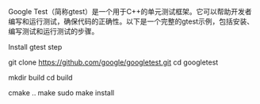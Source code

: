 Google Test（简称gtest）是一个用于C++的单元测试框架。它可以帮助开发者编写和运行测试，确保代码的正确性。以下是一个完整的gtest示例，包括安装、编写测试和运行测试的步骤。

Install gtest step

git clone https://github.com/google/googletest.git
cd googletest

mkdir build
cd build

cmake ..
make
sudo make install
